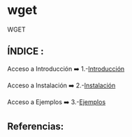 # wget
WGET
## ÍNDICE :
Acceso a Introducción ➡️
1.-[Introducción](https://github.com/Moisesmart/wget/blob/main/1.-Introducción.md)

 Acceso a Instalación ➡️
 2.-[Instalación](https://github.com/Moisesmart/wget/blob/main/2.-Instalación.md)
 
Acceso a Ejemplos ➡️
3.-[Ejemplos](https://github.com/Moisesmart/wget/blob/main/3.-Ejemplos.md)

 ## Referencias:
